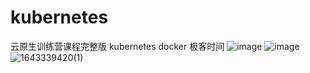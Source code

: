 # kubernetes
云原生训练营课程完整版
kubernetes
docker
极客时间
![image](https://user-images.githubusercontent.com/17605560/202665543-4905d6d4-2bc9-457c-bf54-2370761611b8.png)
![image](https://user-images.githubusercontent.com/17605560/202665618-0ee66af9-dc7d-4820-af2b-0dcf993d4f7a.png)
![1643339420(1)](https://user-images.githubusercontent.com/17605560/151653361-86f7f395-024f-468f-a942-457ca37379ee.jpg)
